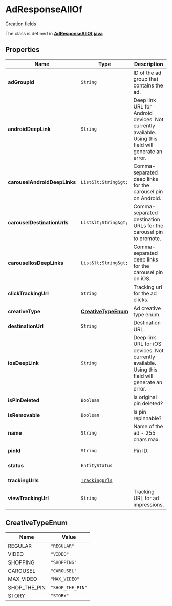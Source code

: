 

# AdResponseAllOf

Creation fields

The class is defined in **[AdResponseAllOf.java](../../src/main/java/org/openapitools/model/AdResponseAllOf.java)**

## Properties

Name | Type | Description | Notes
------------ | ------------- | ------------- | -------------
**adGroupId** | `String` | ID of the ad group that contains the ad. |  [optional property]
**androidDeepLink** | `String` | Deep link URL for Android devices. Not currently available. Using this field will generate an error. |  [optional property]
**carouselAndroidDeepLinks** | `List&lt;String&gt;` | Comma-separated deep links for the carousel pin on Android. |  [optional property]
**carouselDestinationUrls** | `List&lt;String&gt;` | Comma-separated destination URLs for the carousel pin to promote. |  [optional property]
**carouselIosDeepLinks** | `List&lt;String&gt;` | Comma-separated deep links for the carousel pin on iOS. |  [optional property]
**clickTrackingUrl** | `String` | Tracking url for the ad clicks. |  [optional property]
**creativeType** | [**CreativeTypeEnum**](#CreativeTypeEnum) | Ad creative type enum |  [optional property]
**destinationUrl** | `String` | Destination URL. |  [optional property]
**iosDeepLink** | `String` | Deep link URL for iOS devices. Not currently available. Using this field will generate an error. |  [optional property]
**isPinDeleted** | `Boolean` | Is original pin deleted? |  [optional property]
**isRemovable** | `Boolean` | Is pin repinnable? |  [optional property]
**name** | `String` | Name of the ad - 255 chars max. |  [optional property]
**pinId** | `String` | Pin ID. |  [optional property]
**status** | `EntityStatus` |  |  [optional property]
**trackingUrls** | [`TrackingUrls`](TrackingUrls.md) |  |  [optional property]
**viewTrackingUrl** | `String` | Tracking URL for ad impressions. |  [optional property]







## CreativeTypeEnum

Name | Value
---- | -----
REGULAR | `"REGULAR"`
VIDEO | `"VIDEO"`
SHOPPING | `"SHOPPING"`
CAROUSEL | `"CAROUSEL"`
MAX_VIDEO | `"MAX_VIDEO"`
SHOP_THE_PIN | `"SHOP_THE_PIN"`
STORY | `"STORY"`











